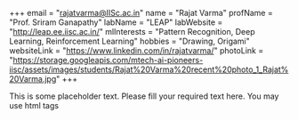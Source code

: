 +++
email = "rajatvarma@IISc.ac.in"
name = "Rajat Varma"
profName = "Prof. Sriram Ganapathy"
labName = "LEAP"
labWebsite = "http://leap.ee.iisc.ac.in/"
mlInterests = "Pattern Recognition, Deep Learning, Reinforcement Learning"
hobbies = "Drawing, Origami"
websiteLink = "https://www.linkedin.com/in/rajatvarma/"
photoLink = "https://storage.googleapis.com/mtech-ai-pioneers-iisc/assets/images/students/Rajat%20Varma%20recent%20photo_1_Rajat%20Varma.jpg"
+++

This is some placeholder text. Please fill your required text here. You may use html tags